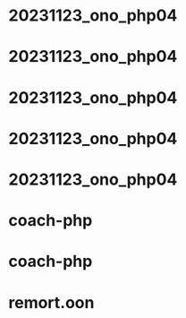 # 20231123_ono_php04
# 20231123_ono_php04
# 20231123_ono_php04
# 20231123_ono_php04
# 20231123_ono_php04
# coach-php
# coach-php
# remort.oon
